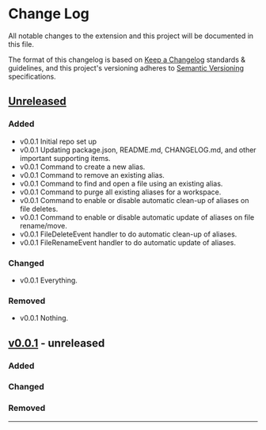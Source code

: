 # Change Log

All notable changes to the extension and this project will be documented in this file.

The format of this changelog is based on [Keep a Changelog](http://keepachangelog.com/) standards & guidelines,
and this project's versioning adheres to [Semantic Versioning](https://semver.org/) specifications.

## [Unreleased]

### Added
- v0.0.1 Initial repo set up
- v0.0.1 Updating package.json, README.md, CHANGELOG.md, and other important supporting items.
- v0.0.1 Command to create a new alias.
- v0.0.1 Command to remove an existing alias.
- v0.0.1 Command to find and open a file using an existing alias.
- v0.0.1 Command to purge all existing aliases for a workspace.
- v0.0.1 Command to enable or disable automatic clean-up of aliases on file deletes.
- v0.0.1 Command to enable or disable automatic update of aliases on file rename/move.
- v0.0.1 FileDeleteEvent handler to do automatic clean-up of aliases.
- v0.0.1 FileRenameEvent handler to do automatic update of aliases.

### Changed
- v0.0.1 Everything.

### Removed
- v0.0.1 Nothing.

## [v0.0.1] - unreleased

### Added

### Changed

### Removed

***

[unreleased]: https://github.com/andyp-22/ffva/compare/main...HEAD
[v0.0.1]: https://github.com/andyp-22/ffva/compare/

